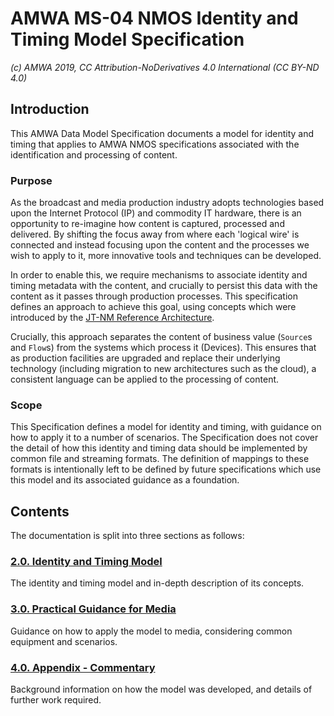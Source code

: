 # AMWA MS-04 NMOS Identity and Timing Model Specification

_(c) AMWA 2019, CC Attribution-NoDerivatives 4.0 International (CC BY-ND 4.0)_

## Introduction

This AMWA Data Model Specification documents a model for identity and timing that applies to AMWA NMOS specifications associated with the identification and processing of content.

### Purpose

As the broadcast and media production industry adopts technologies based upon the Internet Protocol (IP) and commodity IT hardware, there is an opportunity to re-imagine how content is captured, processed and delivered. By shifting the focus away from where each 'logical wire' is connected and instead focusing upon the content and the processes we wish to apply to it, more innovative tools and techniques can be developed.

In order to enable this, we require mechanisms to associate identity and timing metadata with the content, and crucially to persist this data with the content as it passes through production processes. This specification defines an approach to achieve this goal, using concepts which were introduced by the [JT-NM Reference Architecture](http://www.jt-nm.org/RA-1.0/).

Crucially, this approach separates the content of business value (`Source`s and `Flow`s) from the systems which process it (Devices). This ensures that as production facilities are upgraded and replace their underlying technology (including migration to new architectures such as the cloud), a consistent language can be applied to the processing of content.

### Scope

This Specification defines a model for identity and timing, with guidance on how to apply it to a number of scenarios. The Specification does not cover the detail of how this identity and timing data should be implemented by common file and streaming formats. The definition of mappings to these formats is intentionally left to be defined by future specifications which use this model and its associated guidance as a foundation.

## Contents

The documentation is split into three sections as follows:

### [2.0. Identity and Timing Model](2.0.%20Identity%20and%20Timing%20Model.md)

The identity and timing model and in-depth description of its concepts.

### [3.0. Practical Guidance for Media](3.0.%20Practical%20Guidance%20for%20Media.md)

Guidance on how to apply the model to media, considering common equipment and scenarios.

### [4.0. Appendix - Commentary](4.0.%20Appendix%20-%20Commentary.md)

Background information on how the model was developed, and details of further work required.
